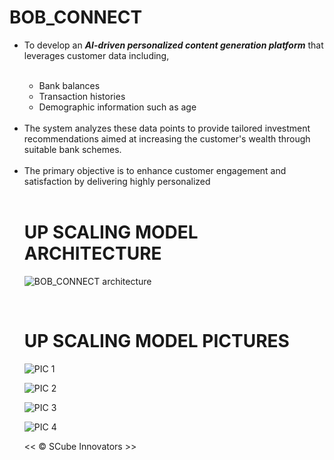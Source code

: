 # BOB_CONNECT

<ul>
<li>To develop an <b><i>AI-driven personalized content generation platform</i></b> that leverages customer data including,</li>
<br>
<ul>
<li>Bank balances </li>
<li>Transaction histories </li>
<li>Demographic information such as age</li>
<br>
</ul>
<li>The system analyzes these data points to provide tailored investment recommendations aimed at increasing the customer's wealth through suitable bank schemes.</li>
<br>
<li>The primary objective is to enhance customer engagement and satisfaction by delivering highly personalized </li>
<br>
  
# UP SCALING MODEL ARCHITECTURE

![BOB_CONNECT architecture](https://github.com/ShobikaG/BOB_CONNECT/assets/110718471/91546cde-191a-434a-8048-c1834a2cda63)

<br>

# UP SCALING MODEL PICTURES

![PIC 1](https://github.com/ShobikaG/BOB_CONNECT/assets/110718471/468e4135-deff-444d-818f-ac44e2a449a9)

![PIC 2](https://github.com/ShobikaG/BOB_CONNECT/assets/110718471/6c6d8795-4dce-4789-b562-5fa2f079de08)

![PIC 3](https://github.com/ShobikaG/BOB_CONNECT/assets/110718471/ef864e5d-f8a0-4d9b-8ba2-4639313735b8)

![PIC 4](https://github.com/ShobikaG/BOB_CONNECT/assets/110718471/c9df9b5b-55ec-47fe-ac35-bf336aeae2b2)








<< © SCube Innovators >>
